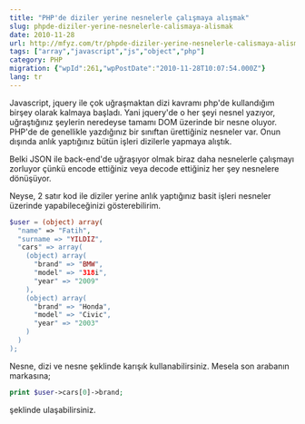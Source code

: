 ```yaml
---
title: "PHP'de diziler yerine nesnelerle çalışmaya alışmak"
slug: phpde-diziler-yerine-nesnelerle-calismaya-alismak
date: 2010-11-28
url: http://mfyz.com/tr/phpde-diziler-yerine-nesnelerle-calismaya-alismak/
tags: ["array","javascript","js","object","php"]
category: PHP
migration: {"wpId":261,"wpPostDate":"2010-11-28T10:07:54.000Z"}
lang: tr
---
```


Javascript, jquery ile çok uğraşmaktan dizi kavramı php'de kullandığım birşey olarak kalmaya başladı. Yani jquery'de o her şeyi nesnel yazıyor, uğraştığınız şeylerin neredeyse tamamı DOM üzerinde bir nesne oluyor. PHP'de de genellikle yazdığınız bir sınıftan ürettiğiniz nesneler var. Onun dışında anlık yaptığınız bütün işleri dizilerle yapmaya alıştık.

Belki JSON ile back-end'de uğraşıyor olmak biraz daha nesnelerle çalışmayı zorluyor çünkü encode ettiğiniz veya decode ettiğiniz her şey nesnelere dönüşüyor.

Neyse, 2 satır kod ile diziler yerine anlık yaptığınız basit işleri nesneler üzerinde yapabileceğinizi gösterebilirim.

```php
$user = (object) array(
  "name" => "Fatih",
  "surname => "YILDIZ",
  "cars" => array(
    (object) array(
      "brand" => "BMW",
      "model" => "318i",
      "year" => "2009"
    ),
    (object) array(
      "brand" => "Honda",
      "model" => "Civic",
      "year" => "2003"
    )
  )
);

```

Nesne, dizi ve nesne şeklinde karışık kullanabilirsiniz. Mesela son arabanın markasına;

```php
print $user->cars[0]->brand;

```

şeklinde ulaşabilirsiniz.